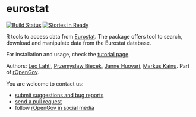 eurostat
======

[![Build Status](https://api.travis-ci.org/rOpenGov/eurostat.png)](https://travis-ci.org/rOpenGov/eurostat)
[![Stories in Ready](https://badge.waffle.io/ropengov/eurostat.png?label=TODO)](http://waffle.io/ropengov/eurostat)

R tools to access data from [Eurostat](http://ec.europa.eu/eurostat). The package offers tool to search, download and manipulate data from the Eurostat database.

For installation and usage, check the [tutorial page](https://github.com/rOpenGov/eurostat/blob/master/vignettes/eurostat_tutorial.md).  

Authors: [Leo Lahti](https://github.com/antagomir), [Przemyslaw Biecek](https://github.com/pbiecek), [Janne Huovari](https://github.com/jhuovari), [Markus Kainu](https://github.com/muuankarski). Part of [rOpenGov](http://ropengov.github.io). 


You are welcome to contact us:

  * [submit suggestions and bug reports](https://github.com/ropengov/eurostat/issues)
  * [send a pull request](https://github.com/ropengov/eurostat/)
  * follow [rOpenGov in social media](http://ropengov.github.io/contribute/)  

